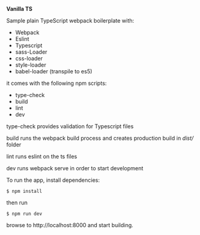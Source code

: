 **Vanilla TS**

Sample plain TypeScript webpack boilerplate with:

- Webpack
- Eslint
- Typescript
- sass-Loader
- css-loader
- style-loader
- babel-loader (transpile to es5)

it comes with the following npm scripts:

- type-check
- build
- lint
- dev

type-check provides validation for Typescript files

build runs the webpack build process and creates production build in _dist/_ folder

lint runs eslint on the ts files

dev runs webpack serve in order to start development

To run the app, install dependencies:

`$ npm install`

then run 

`$ npm run dev`

browse to http://localhost:8000 and start building.